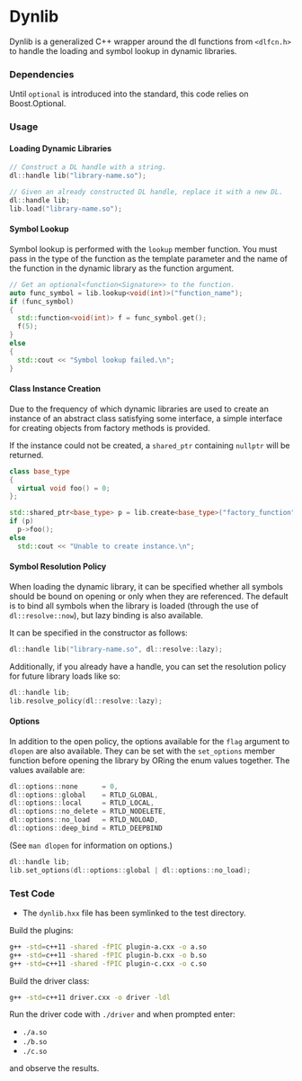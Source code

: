 # Dynlib

Dynlib is a generalized C++ wrapper around the dl functions
from `<dlfcn.h>` to handle the loading and symbol lookup in dynamic
libraries.

### Dependencies

Until `optional` is introduced into the standard, this code relies on
Boost.Optional.

### Usage

#### Loading Dynamic Libraries

```cpp
// Construct a DL handle with a string.
dl::handle lib("library-name.so");

// Given an already constructed DL handle, replace it with a new DL.
dl::handle lib;
lib.load("library-name.so");
```

#### Symbol Lookup

Symbol lookup is performed with the `lookup` member function. You must
pass in the type of the function as the template parameter and the name
of the function in the dynamic library as the function argument.

```cpp
// Get an optional<function<Signature>> to the function.
auto func_symbol = lib.lookup<void(int)>("function_name");
if (func_symbol)
{
  std::function<void(int)> f = func_symbol.get();
  f(5);
}
else
{
  std::cout << "Symbol lookup failed.\n";
}
```

#### Class Instance Creation

Due to the frequency of which dynamic libraries are used to create an
instance of an abstract class satisfying some interface, a simple interface
for creating objects from factory methods is provided.

If the instance could not be created, a `shared_ptr` containing
`nullptr` will be returned.

```cpp
class base_type
{
  virtual void foo() = 0;
};

std::shared_ptr<base_type> p = lib.create<base_type>("factory_function");
if (p)
  p->foo();
else
  std::cout << "Unable to create instance.\n";
```

#### Symbol Resolution Policy

When loading the dynamic library, it can be specified whether all symbols
should be bound on opening or only when they are referenced. The
default is to bind all symbols when the library is loaded (through the
use of `dl::resolve::now`), but lazy binding is also available.

It can be specified in the constructor as follows:

```cpp
dl::handle lib("library-name.so", dl::resolve::lazy);

```

Additionally, if you already have a handle, you can set the resolution
policy for future library loads like so:

```cpp
dl::handle lib;
lib.resolve_policy(dl::resolve::lazy);
```

#### Options

In addition to the open policy, the options available for the `flag`
argument to `dlopen` are also available. They can be set with the
`set_options` member function before opening the library by ORing the
enum values together. The values available are:

```cpp
dl::options::none      = 0,
dl::options::global    = RTLD_GLOBAL,
dl::options::local     = RTLD_LOCAL,
dl::options::no_delete = RTLD_NODELETE,
dl::options::no_load   = RTLD_NOLOAD,
dl::options::deep_bind = RTLD_DEEPBIND
```

(See `man dlopen` for information on options.)

```cpp
dl::handle lib;
lib.set_options(dl::options::global | dl::options::no_load);
```

### Test Code

- The `dynlib.hxx` file has been symlinked to the test directory.

Build the plugins:

```bash
g++ -std=c++11 -shared -fPIC plugin-a.cxx -o a.so
g++ -std=c++11 -shared -fPIC plugin-b.cxx -o b.so
g++ -std=c++11 -shared -fPIC plugin-c.cxx -o c.so
```

Build the driver class:

```bash
g++ -std=c++11 driver.cxx -o driver -ldl
```

Run the driver code with `./driver` and when prompted enter:

- `./a.so`
- `./b.so`
- `./c.so`

and observe the results.

